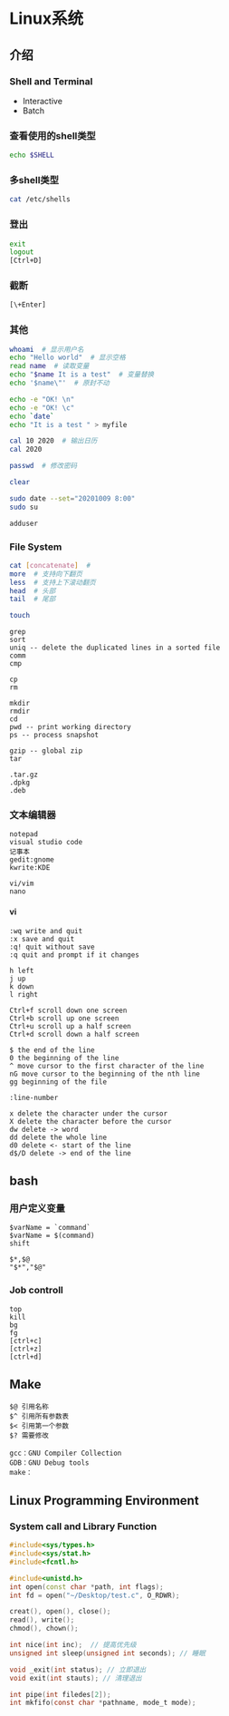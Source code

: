 # Linux系统

## 介绍

### Shell and Terminal

- Interactive
- Batch

### 查看使用的shell类型

```sh
echo $SHELL
```

### 多shell类型

```sh
cat /etc/shells
```

### 登出

```sh
exit
logout
[Ctrl+D]
```

###  截断

```sh
[\+Enter]
```

### 其他

```sh
whoami  # 显示用户名
echo "Hello world"  # 显示空格
read name  # 读取变量
echo "$name It is a test"  # 变量替换
echo '$name\"'  # 原封不动

echo -e "OK! \n"
echo -e "OK! \c"
echo `date`
echo "It is a test " > myfile

cal 10 2020  # 输出日历
cal 2020

passwd  # 修改密码

clear

sudo date --set="20201009 8:00"
sudo su

adduser
```

### File System

```sh
cat [concatenate]  # 
more  # 支持向下翻页
less  # 支持上下滚动翻页
head  # 头部
tail  # 尾部

touch
```

```
grep
sort
uniq -- delete the duplicated lines in a sorted file
comm
cmp

cp
rm

mkdir
rmdir
cd
pwd -- print working directory
ps -- process snapshot

gzip -- global zip
tar

.tar.gz
.dpkg
.deb
```

### 文本编辑器

```
notepad
visual studio code
记事本
gedit:gnome
kwrite:KDE

vi/vim
nano
```

#### vi

```
:wq write and quit
:x save and quit
:q! quit without save
:q quit and prompt if it changes

h left
j up
k down
l right

Ctrl+f scroll down one screen
Ctrl+b scroll up one screen
Ctrl+u scroll up a half screen
Ctrl+d scroll down a half screen

$ the end of the line
0 the beginning of the line
^ move cursor to the first character of the line
nG move cursor to the beginning of the nth line
gg beginning of the file

:line-number

x delete the character under the cursor
X delete the character before the cursor
dw delete -> word
dd delete the whole line
d0 delete <- start of the line
d$/D delete -> end of the line
```

## bash

### 用户定义变量

```
$varName = `command`
$varName = $(command)
shift

$*,$@
"$*","$@"
```

### Job controll

```
top
kill
bg
fg
[ctrl+c]
[ctrl+z]
[ctrl+d]
```

## Make

```
$@ 引用名称
$^ 引用所有参数表
$< 引用第一个参数
$? 需要修改

gcc：GNU Compiler Collection
GDB：GNU Debug tools
make：
```

## Linux Programming Environment

### System call and Library Function

```cpp
#include<sys/types.h>
#include<sys/stat.h>
#include<fcntl.h>

#include<unistd.h>
int open(const char *path, int flags);
int fd = open("~/Desktop/test.c", O_RDWR);
```

```cpp
creat(), open(), close();
read(), write();
chmod(), chown();


```

```c
int nice(int inc);  // 提高优先级
unsigned int sleep(unsigned int seconds); // 睡眠

void _exit(int status); // 立即退出
void exit(int stauts); // 清理退出

int pipe(int filedes[2]);
int mkfifo(const char *pathname, mode_t mode);
```